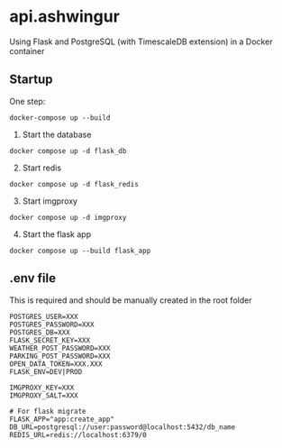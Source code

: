 # api.ashwingur

Using Flask and PostgreSQL (with TimescaleDB extension) in a Docker container

## Startup

One step:

```
docker-compose up --build
```

1. Start the database

```
docker compose up -d flask_db
```

2. Start redis

```
docker compose up -d flask_redis
```

3. Start imgproxy

```
docker compose up -d imgproxy
```

4. Start the flask app

```
docker compose up --build flask_app
```

## .env file

This is required and should be manually created in the root folder

```
POSTGRES_USER=XXX
POSTGRES_PASSWORD=XXX
POSTGRES_DB=XXX
FLASK_SECRET_KEY=XXX
WEATHER_POST_PASSWORD=XXX
PARKING_POST_PASSWORD=XXX
OPEN_DATA_TOKEN=XXX.XXX
FLASK_ENV=DEV|PROD

IMGPROXY_KEY=XXX
IMGPROXY_SALT=XXX

# For flask migrate
FLASK_APP="app:create_app"
DB_URL=postgresql://user:password@localhost:5432/db_name
REDIS_URL=redis://localhost:6379/0
```
